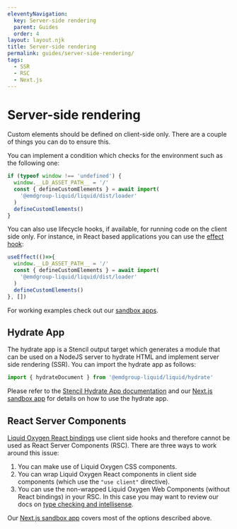 ```yaml
---
eleventyNavigation:
  key: Server-side rendering
  parent: Guides
  order: 4
layout: layout.njk
title: Server-side rendering
permalink: guides/server-side-rendering/
tags:
  - SSR
  - RSC
  - Next.js
---
```



# Server-side rendering

Custom elements should be defined on client-side only. There are a couple of things you can do to ensure this.

You can implement a condition which checks for the environment such as the following one:

```js
if (typeof window !== 'undefined') {
  window.__LD_ASSET_PATH__ = '/'
  const { defineCustomElements } = await import(
    '@emdgroup-liquid/liquid/dist/loader'
  )
  defineCustomElements()
}
```

You can also use lifecycle hooks, if available, for running code on the client side only. For instance, in React based applications you can use the [effect hook](https://reactjs.org/docs/hooks-effect.html):

```js
useEffect(()=>{
  window.__LD_ASSET_PATH__ = '/'
  const { defineCustomElements } = await import(
    '@emdgroup-liquid/liquid/dist/loader'
  )
  defineCustomElements()
}, [])
```

For working examples check out our [sandbox apps](guides/sandbox-applications/).

## Hydrate App

The hydrate app is a Stencil output target which generates a module that can be used on a NodeJS server to hydrate HTML and implement server side rendering (SSR). You can import the hydrate app as follows:

```js
import { hydrateDocument } from '@emdgroup-liquid/liquid/hydrate'
```

Please refer to the [Stencil Hydrate App documentation](https://stenciljs.com/docs/hydrate-app) and our [Next.js sandbox app](https://github.com/emdgroup-liquid/liquid-sandbox-next-tailwind/) for details on how to use the hydrate app.

## React Server Components

[Liquid Oxygen React bindings](introduction/getting-started/react/) use client side hooks and therefore cannot be used as React Server Components (RSC). There are three ways to work around this issue:

1. You can make use of Liquid Oxygen CSS components.
2. You can wrap Liquid Oxygen React components in client side components (which use the `"use client"` directive).
3. You can use the non-wrapped Liquid Oxygen Web Components (without React bindings) in your RSC. In this case you may want to review our docs on [type checking and intellisense](guides/type-checking-and-intellisense/).

Our [Next.js sandbox app](https://github.com/emdgroup-liquid/liquid-sandbox-next-tailwind/) covers most of the options described above.

<docs-page-nav prev-href="guides/type-checking-and-intellisense/" next-title="Event handling" next-href="guides/event-handling/"></docs-page-nav>
